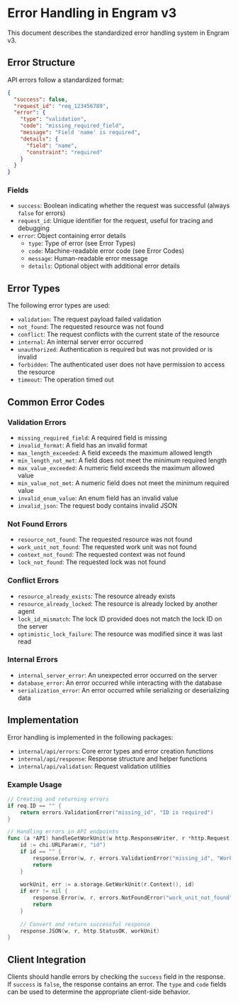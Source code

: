 # Error Handling in Engram v3

This document describes the standardized error handling system in Engram v3.

## Error Structure

API errors follow a standardized format:

```json
{
  "success": false,
  "request_id": "req_123456789",
  "error": {
    "type": "validation",
    "code": "missing_required_field",
    "message": "Field 'name' is required",
    "details": {
      "field": "name",
      "constraint": "required"
    }
  }
}
```

### Fields

- `success`: Boolean indicating whether the request was successful (always `false` for errors)
- `request_id`: Unique identifier for the request, useful for tracing and debugging
- `error`: Object containing error details
  - `type`: Type of error (see Error Types)
  - `code`: Machine-readable error code (see Error Codes)
  - `message`: Human-readable error message
  - `details`: Optional object with additional error details

## Error Types

The following error types are used:

- `validation`: The request payload failed validation
- `not_found`: The requested resource was not found
- `conflict`: The request conflicts with the current state of the resource
- `internal`: An internal server error occurred
- `unauthorized`: Authentication is required but was not provided or is invalid
- `forbidden`: The authenticated user does not have permission to access the resource
- `timeout`: The operation timed out

## Common Error Codes

### Validation Errors

- `missing_required_field`: A required field is missing
- `invalid_format`: A field has an invalid format
- `max_length_exceeded`: A field exceeds the maximum allowed length
- `min_length_not_met`: A field does not meet the minimum required length
- `max_value_exceeded`: A numeric field exceeds the maximum allowed value
- `min_value_not_met`: A numeric field does not meet the minimum required value
- `invalid_enum_value`: An enum field has an invalid value
- `invalid_json`: The request body contains invalid JSON

### Not Found Errors

- `resource_not_found`: The requested resource was not found
- `work_unit_not_found`: The requested work unit was not found
- `context_not_found`: The requested context was not found
- `lock_not_found`: The requested lock was not found

### Conflict Errors

- `resource_already_exists`: The resource already exists
- `resource_already_locked`: The resource is already locked by another agent
- `lock_id_mismatch`: The lock ID provided does not match the lock ID on the server
- `optimistic_lock_failure`: The resource was modified since it was last read

### Internal Errors

- `internal_server_error`: An unexpected error occurred on the server
- `database_error`: An error occurred while interacting with the database
- `serialization_error`: An error occurred while serializing or deserializing data

## Implementation

Error handling is implemented in the following packages:

- `internal/api/errors`: Core error types and error creation functions
- `internal/api/response`: Response structure and helper functions
- `internal/api/validation`: Request validation utilities

### Example Usage

```go
// Creating and returning errors
if req.ID == "" {
    return errors.ValidationError("missing_id", "ID is required")
}

// Handling errors in API endpoints
func (a *API) handleGetWorkUnit(w http.ResponseWriter, r *http.Request) {
    id := chi.URLParam(r, "id")
    if id == "" {
        response.Error(w, r, errors.ValidationError("missing_id", "Work unit ID is required"))
        return
    }
    
    workUnit, err := a.storage.GetWorkUnit(r.Context(), id)
    if err != nil {
        response.Error(w, r, errors.NotFoundError("work_unit_not_found", "Work unit not found"))
        return
    }
    
    // Convert and return successful response
    response.JSON(w, r, http.StatusOK, workUnit)
}
```

## Client Integration

Clients should handle errors by checking the `success` field in the response. If `success` is `false`, the response contains an error. The `type` and `code` fields can be used to determine the appropriate client-side behavior.
